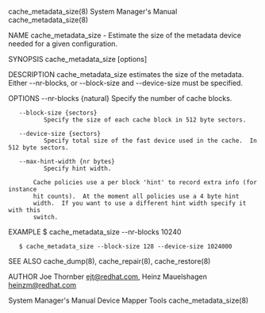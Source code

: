 cache_metadata_size(8)                                                                     System Manager's Manual                                                                     cache_metadata_size(8)

NAME
       cache_metadata_size - Estimate the size of the metadata device needed for a given configuration.

SYNOPSIS
       cache_metadata_size [options]

DESCRIPTION
       cache_metadata_size estimates the size of the metadata.
              Either --nr-blocks, or --block-size and --device-size must be specified.

OPTIONS
       --nr-blocks {natural}
              Specify the number of cache blocks.

       --block-size {sectors}
              Specify the size of each cache block in 512 byte sectors.

       --device-size {sectors}
              Specify total size of the fast device used in the cache.  In 512 byte sectors.

       --max-hint-width {nr bytes}
              Specify hint width.

           Cache policies use a per block 'hint' to record extra info (for instance
           hit counts).  At the moment all policies use a 4 byte hint
           width.  If you want to use a different hint width specify it with this
           switch.

EXAMPLE
       $ cache_metadata_size --nr-blocks 10240

       $ cache_metadata_size --block-size 128 --device-size 1024000

SEE ALSO
       cache_dump(8), cache_repair(8), cache_restore(8)

AUTHOR
       Joe Thornber <ejt@redhat.com>, Heinz Mauelshagen <heinzm@redhat.com>

System Manager's Manual                                                                      Device Mapper Tools                                                                       cache_metadata_size(8)
